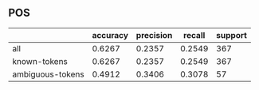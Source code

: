 
## POS

|                  | accuracy | precision | recall | support |
|------------------|----------|-----------|--------|---------|
| all              | 0.6267   | 0.2357    | 0.2549 | 367     |
| known-tokens     | 0.6267   | 0.2357    | 0.2549 | 367     |
| ambiguous-tokens | 0.4912   | 0.3406    | 0.3078 | 57      |

